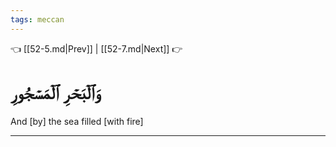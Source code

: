 ```yaml
---
tags: meccan
---
```


👈 [[52-5.md|Prev]] | [[52-7.md|Next]] 👉

# وَٱلۡبَحۡرِ ٱلۡمَسۡجُورِ

And [by] the sea filled [with fire]

---

